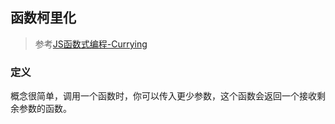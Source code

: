 ## 函数柯里化

> 参考[JS函数式编程-Currying](https://llh911001.gitbooks.io/mostly-adequate-guide-chinese/content/ch4.html#%E4%B8%8D%E4%BB%85%E4%BB%85%E6%98%AF%E5%8F%8C%E5%85%B3%E8%AF%AD%E5%92%96%E5%96%B1)

### 定义

概念很简单，调用一个函数时，你可以传入更少参数，这个函数会返回一个接收剩余参数的函数。